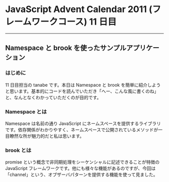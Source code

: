 # JavaScript Advent Calendar 2011 (フレームワークコース) 11 日目
---

## Namespace と brook を使ったサンプルアプリケーション

### はじめに

11 日目担当の tanabe です。本日は Namespace と brook を簡単に紹介しようと思います。基本的にコードを読んでいただき「へー、こんな風に書くのね」と、なんとなくわかっていただくのが目的です。

### Namespace とは

Namespace は名前の通り JavaScript にネームスペースを提供するライブラリです。依存関係がわかりやすく、ネームスペースで公開されているメソッドが一目瞭然な所が魅力的だと私は思います。

### brook とは

promise という概念で非同期処理をシーケンシャルに記述できることが特徴の JavaScript フレームワークです。他にも様々な機能があるのですが、今回は「channel」という、オブザーバパターンを提供する機能を使って見ました。
